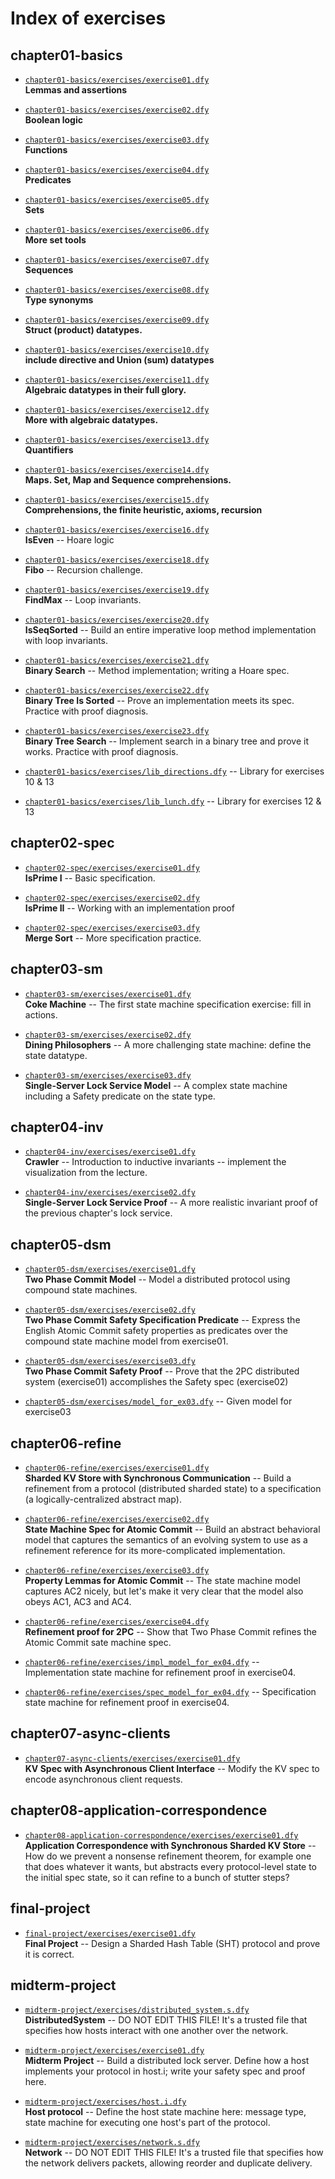 # Index of exercises

## chapter01-basics

- [`chapter01-basics/exercises/exercise01.dfy`](chapter01-basics/exercises/exercise01.dfy)<br>**Lemmas and assertions**

- [`chapter01-basics/exercises/exercise02.dfy`](chapter01-basics/exercises/exercise02.dfy)<br>**Boolean logic**

- [`chapter01-basics/exercises/exercise03.dfy`](chapter01-basics/exercises/exercise03.dfy)<br>**Functions**

- [`chapter01-basics/exercises/exercise04.dfy`](chapter01-basics/exercises/exercise04.dfy)<br>**Predicates**

- [`chapter01-basics/exercises/exercise05.dfy`](chapter01-basics/exercises/exercise05.dfy)<br>**Sets**

- [`chapter01-basics/exercises/exercise06.dfy`](chapter01-basics/exercises/exercise06.dfy)<br>**More set tools**

- [`chapter01-basics/exercises/exercise07.dfy`](chapter01-basics/exercises/exercise07.dfy)<br>**Sequences**

- [`chapter01-basics/exercises/exercise08.dfy`](chapter01-basics/exercises/exercise08.dfy)<br>**Type synonyms**

- [`chapter01-basics/exercises/exercise09.dfy`](chapter01-basics/exercises/exercise09.dfy)<br>**Struct (product) datatypes.**

- [`chapter01-basics/exercises/exercise10.dfy`](chapter01-basics/exercises/exercise10.dfy)<br>**include directive and Union (sum) datatypes**

- [`chapter01-basics/exercises/exercise11.dfy`](chapter01-basics/exercises/exercise11.dfy)<br>**Algebraic datatypes in their full glory.**

- [`chapter01-basics/exercises/exercise12.dfy`](chapter01-basics/exercises/exercise12.dfy)<br>**More with algebraic datatypes.**

- [`chapter01-basics/exercises/exercise13.dfy`](chapter01-basics/exercises/exercise13.dfy)<br>**Quantifiers**

- [`chapter01-basics/exercises/exercise14.dfy`](chapter01-basics/exercises/exercise14.dfy)<br>**Maps. Set, Map and Sequence comprehensions.**

- [`chapter01-basics/exercises/exercise15.dfy`](chapter01-basics/exercises/exercise15.dfy)<br>**Comprehensions, the finite heuristic, axioms, recursion**

- [`chapter01-basics/exercises/exercise16.dfy`](chapter01-basics/exercises/exercise16.dfy)<br>**IsEven** -- Hoare logic

- [`chapter01-basics/exercises/exercise18.dfy`](chapter01-basics/exercises/exercise18.dfy)<br>**Fibo** -- Recursion challenge.

- [`chapter01-basics/exercises/exercise19.dfy`](chapter01-basics/exercises/exercise19.dfy)<br>**FindMax** -- Loop invariants.

- [`chapter01-basics/exercises/exercise20.dfy`](chapter01-basics/exercises/exercise20.dfy)<br>**IsSeqSorted** -- Build an entire imperative loop method implementation with loop invariants.

- [`chapter01-basics/exercises/exercise21.dfy`](chapter01-basics/exercises/exercise21.dfy)<br>**Binary Search** -- Method implementation; writing a Hoare spec.

- [`chapter01-basics/exercises/exercise22.dfy`](chapter01-basics/exercises/exercise22.dfy)<br>**Binary Tree Is Sorted** -- Prove an implementation meets its spec. Practice with proof diagnosis.

- [`chapter01-basics/exercises/exercise23.dfy`](chapter01-basics/exercises/exercise23.dfy)<br>**Binary Tree Search** -- Implement search in a binary tree and prove it works. Practice with proof diagnosis.

- [`chapter01-basics/exercises/lib_directions.dfy`](chapter01-basics/exercises/lib_directions.dfy) -- Library for exercises 10 & 13

- [`chapter01-basics/exercises/lib_lunch.dfy`](chapter01-basics/exercises/lib_lunch.dfy) -- Library for exercises 12 & 13

## chapter02-spec

- [`chapter02-spec/exercises/exercise01.dfy`](chapter02-spec/exercises/exercise01.dfy)<br>**IsPrime I** -- Basic specification.

- [`chapter02-spec/exercises/exercise02.dfy`](chapter02-spec/exercises/exercise02.dfy)<br>**IsPrime II** -- Working with an implementation proof

- [`chapter02-spec/exercises/exercise03.dfy`](chapter02-spec/exercises/exercise03.dfy)<br>**Merge Sort** -- More specification practice.

## chapter03-sm

- [`chapter03-sm/exercises/exercise01.dfy`](chapter03-sm/exercises/exercise01.dfy)<br>**Coke Machine** -- The first state machine specification exercise: fill in actions.

- [`chapter03-sm/exercises/exercise02.dfy`](chapter03-sm/exercises/exercise02.dfy)<br>**Dining Philosophers** -- A more challenging state machine: define the state datatype.

- [`chapter03-sm/exercises/exercise03.dfy`](chapter03-sm/exercises/exercise03.dfy)<br>**Single-Server Lock Service Model** -- A complex state machine including a Safety predicate on the state type.

## chapter04-inv

- [`chapter04-inv/exercises/exercise01.dfy`](chapter04-inv/exercises/exercise01.dfy)<br>**Crawler** -- Introduction to inductive invariants -- implement the visualization from the lecture.

- [`chapter04-inv/exercises/exercise02.dfy`](chapter04-inv/exercises/exercise02.dfy)<br>**Single-Server Lock Service Proof** -- A more realistic invariant proof of the previous chapter's lock service.

## chapter05-dsm

- [`chapter05-dsm/exercises/exercise01.dfy`](chapter05-dsm/exercises/exercise01.dfy)<br>**Two Phase Commit Model** -- Model a distributed protocol using compound state machines.

- [`chapter05-dsm/exercises/exercise02.dfy`](chapter05-dsm/exercises/exercise02.dfy)<br>**Two Phase Commit Safety Specification Predicate** -- Express the English Atomic Commit safety properties as predicates over the compound state machine model from exercise01.

- [`chapter05-dsm/exercises/exercise03.dfy`](chapter05-dsm/exercises/exercise03.dfy)<br>**Two Phase Commit Safety Proof** -- Prove that the 2PC distributed system (exercise01) accomplishes the Safety spec (exercise02)

- [`chapter05-dsm/exercises/model_for_ex03.dfy`](chapter05-dsm/exercises/model_for_ex03.dfy) -- Given model for exercise03

## chapter06-refine

- [`chapter06-refine/exercises/exercise01.dfy`](chapter06-refine/exercises/exercise01.dfy)<br>**Sharded KV Store with Synchronous Communication** -- Build a refinement from a protocol (distributed sharded state) to a specification (a logically-centralized abstract map).

- [`chapter06-refine/exercises/exercise02.dfy`](chapter06-refine/exercises/exercise02.dfy)<br>**State Machine Spec for Atomic Commit** -- Build an abstract behavioral model that captures the semantics of an evolving system to use as a refinement reference for its more-complicated implementation.

- [`chapter06-refine/exercises/exercise03.dfy`](chapter06-refine/exercises/exercise03.dfy)<br>**Property Lemmas for Atomic Commit** -- The state machine model captures AC2 nicely, but let's make it very clear that the model also obeys AC1, AC3 and AC4.

- [`chapter06-refine/exercises/exercise04.dfy`](chapter06-refine/exercises/exercise04.dfy)<br>**Refinement proof for 2PC** -- Show that Two Phase Commit refines the Atomic Commit sate machine spec.

- [`chapter06-refine/exercises/impl_model_for_ex04.dfy`](chapter06-refine/exercises/impl_model_for_ex04.dfy) -- Implementation state machine for refinement proof in exercise04.

- [`chapter06-refine/exercises/spec_model_for_ex04.dfy`](chapter06-refine/exercises/spec_model_for_ex04.dfy) -- Specification state machine for refinement proof in exercise04.

## chapter07-async-clients

- [`chapter07-async-clients/exercises/exercise01.dfy`](chapter07-async-clients/exercises/exercise01.dfy)<br>**KV Spec with Asynchronous Client Interface** -- Modify the KV spec to encode asynchronous client requests.

## chapter08-application-correspondence

- [`chapter08-application-correspondence/exercises/exercise01.dfy`](chapter08-application-correspondence/exercises/exercise01.dfy)<br>**Application Correspondence with Synchronous Sharded KV Store** -- How do we prevent a nonsense refinement theorem, for example one that does whatever it wants, but abstracts every protocol-level state to the initial spec state, so it can refine to a bunch of stutter steps?

## final-project

- [`final-project/exercises/exercise01.dfy`](final-project/exercises/exercise01.dfy)<br>**Final Project** -- Design a Sharded Hash Table (SHT) protocol and prove it is correct.

## midterm-project

- [`midterm-project/exercises/distributed_system.s.dfy`](midterm-project/exercises/distributed_system.s.dfy)<br>**DistributedSystem** -- DO NOT EDIT THIS FILE! It's a trusted file that specifies how hosts interact with one another over the network.

- [`midterm-project/exercises/exercise01.dfy`](midterm-project/exercises/exercise01.dfy)<br>**Midterm Project** -- Build a distributed lock server. Define how a host implements your protocol in host.i; write your safety spec and proof here.

- [`midterm-project/exercises/host.i.dfy`](midterm-project/exercises/host.i.dfy)<br>**Host protocol** -- Define the host state machine here: message type, state machine for executing one host's part of the protocol.

- [`midterm-project/exercises/network.s.dfy`](midterm-project/exercises/network.s.dfy)<br>**Network** -- DO NOT EDIT THIS FILE! It's a trusted file that specifies how the network delivers packets, allowing reorder and duplicate delivery.

